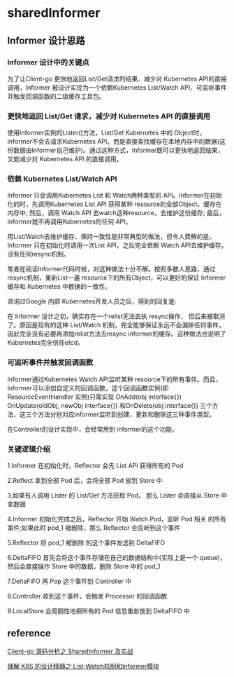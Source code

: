 # sharedInformer

## Informer 设计思路

### Informer 设计中的关键点

为了让Client-go 更快地返回List/Get请求的结果、减少对 Kubernetes API的直接调用，Informer 被设计实现为一个依赖Kubernetes List/Watch API、可监听事件并触发回调函数的二级缓存工具包。

### 更快地返回 List/Get 请求，减少对 Kubernetes API 的直接调用

使用Informer实例的Lister()方法，List/Get Kubernetes 中的 Object时，Informer不会去请求Kubernetes API，而是直接查找缓存在本地内存中的数据(这份数据由Informer自己维护)。通过这种方式，Informer既可以更快地返回结果，又能减少对 Kubernetes API 的直接调用。


### 依赖 Kubernetes List/Watch API

Informer 只会调用Kubernetes List 和 Watch两种类型的 API。Informer在初始化的时，先调用Kubernetes List API 获得某种 resource的全部Object，缓存在内存中; 然后，调用 Watch API 去watch这种resource，去维护这份缓存; 最后，Informer就不再调用Kubernetes的任何 API。

用List/Watch去维护缓存、保持一致性是非常典型的做法，但令人费解的是，Informer 只在初始化时调用一次List API，之后完全依赖 Watch API去维护缓存，没有任何resync机制。

笔者在阅读Informer代码时候，对这种做法十分不解。按照多数人思路，通过 resync机制，重新List一遍 resource下的所有Object，可以更好的保证 Informer 缓存和 Kubernetes 中数据的一致性。

咨询过Google 内部 Kubernetes开发人员之后，得到的回复是:

在 Informer 设计之初，确实存在一个relist无法去执 resync操作， 但后来被取消了。原因是现有的这种 List/Watch 机制，完全能够保证永远不会漏掉任何事件，因此完全没有必要再添加relist方法去resync informer的缓存。这种做法也说明了Kubernetes完全信任etcd。


### 可监听事件并触发回调函数

Informer通过Kubernetes Watch API监听某种 resource下的所有事件。而且，Informer可以添加自定义的回调函数，这个回调函数实例(即 ResourceEventHandler 实例)只需实现 OnAdd(obj interface{}) OnUpdate(oldObj, newObj interface{}) 和OnDelete(obj interface{}) 三个方法，这三个方法分别对应informer监听到创建、更新和删除这三种事件类型。

在Controller的设计实现中，会经常用到 informer的这个功能。

### 关键逻辑介绍

1.Informer 在初始化时，Reflector 会先 List API 获得所有的 Pod

2.Reflect 拿到全部 Pod 后，会将全部 Pod 放到 Store 中

3.如果有人调用 Lister 的 List/Get 方法获取 Pod， 那么 Lister 会直接从 Store 中拿数据

4.Informer 初始化完成之后，Reflector 开始 Watch Pod，监听 Pod 相关 的所有事件;如果此时 pod_1 被删除，那么 Reflector 会监听到这个事件

5.Reflector 将 pod_1 被删除 的这个事件发送到 DeltaFIFO

6.DeltaFIFO 首先会将这个事件存储在自己的数据结构中(实际上是一个 queue)，然后会直接操作 Store 中的数据，删除 Store 中的 pod_1

7.DeltaFIFO 再 Pop 这个事件到 Controller 中

8.Controller 收到这个事件，会触发 Processor 的回调函数

9.LocalStore 会周期性地把所有的 Pod 信息重新放到 DeltaFIFO 中

## reference

[Client-go 源码分析之 SharedInformer 及实战](https://xie.infoq.cn/article/c1bac14389d533d5e84844f4e)

[理解 K8S 的设计精髓之 List-Watch机制和Informer模块](https://cloud.tencent.com/developer/article/1533221?from=article.detail.1717404)




